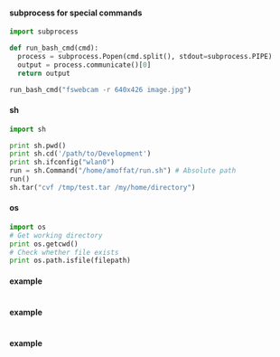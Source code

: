 #### subprocess for special commands
```python
import subprocess

def run_bash_cmd(cmd):
  process = subprocess.Popen(cmd.split(), stdout=subprocess.PIPE)
  output = process.communicate()[0]
  return output

run_bash_cmd("fswebcam -r 640x426 image.jpg")
```

#### sh
```python
import sh

print sh.pwd()
print sh.cd('/path/to/Development')
print sh.ifconfig("wlan0")
run = sh.Command("/home/amoffat/run.sh") # Absolute path
run()
sh.tar("cvf /tmp/test.tar /my/home/directory")
```

#### os
```python
import os
# Get working directory
print os.getcwd()
# Check whether file exists
print os.path.isfile(filepath)
```

#### example
```python
```

#### example
```python
```

#### example
```python
```

